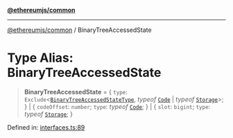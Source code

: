 [**@ethereumjs/common**](../README.md)

***

[@ethereumjs/common](../README.md) / BinaryTreeAccessedState

# Type Alias: BinaryTreeAccessedState

> **BinaryTreeAccessedState** = \{ `type`: `Exclude`\<[`BinaryTreeAccessedStateType`](BinaryTreeAccessedStateType.md), *typeof* [`Code`](../variables/BinaryTreeAccessedStateType.md#code) \| *typeof* [`Storage`](../variables/BinaryTreeAccessedStateType.md#storage)\>; \} \| \{ `codeOffset`: `number`; `type`: *typeof* [`Code`](../variables/BinaryTreeAccessedStateType.md#code); \} \| \{ `slot`: `bigint`; `type`: *typeof* [`Storage`](../variables/BinaryTreeAccessedStateType.md#storage); \}

Defined in: [interfaces.ts:89](https://github.com/ethereumjs/ethereumjs-monorepo/blob/master/packages/common/src/interfaces.ts#L89)

